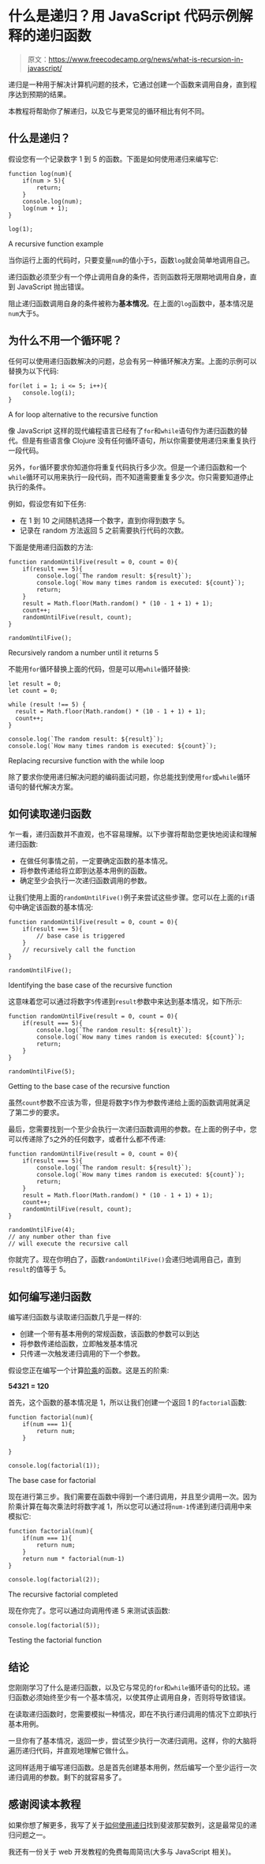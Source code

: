 # 什么是递归？用 JavaScript 代码示例解释的递归函数

> 原文：<https://www.freecodecamp.org/news/what-is-recursion-in-javascript/>

递归是一种用于解决计算机问题的技术，它通过创建一个函数来调用自身，直到程序达到预期的结果。

本教程将帮助你了解递归，以及它与更常见的循环相比有何不同。

## 什么是递归？

假设您有一个记录数字 1 到 5 的函数。下面是如何使用递归来编写它:

```
function log(num){
    if(num > 5){
        return;
    }
    console.log(num);
    log(num + 1);
}

log(1);
```

A recursive function example

当你运行上面的代码时，只要变量`num`的值小于`5`，函数`log`就会简单地调用自己。

递归函数必须至少有一个停止调用自身的条件，否则函数将无限期地调用自身，直到 JavaScript 抛出错误。

阻止递归函数调用自身的条件被称为**基本情况**。在上面的`log`函数中，基本情况是`num`大于`5`。

## 为什么不用一个循环呢？

任何可以使用递归函数解决的问题，总会有另一种循环解决方案。上面的示例可以替换为以下代码:

```
for(let i = 1; i <= 5; i++){
    console.log(i);
}
```

A for loop alternative to the recursive function

像 JavaScript 这样的现代编程语言已经有了`for`和`while`语句作为递归函数的替代。但是有些语言像 Clojure 没有任何循环语句，所以你需要使用递归来重复执行一段代码。

另外，`for`循环要求你知道你将重复代码执行多少次。但是一个递归函数和一个`while`循环可以用来执行一段代码，而不知道需要重复多少次。你只需要知道停止执行的条件。

例如，假设您有如下任务:

*   在 1 到 10 之间随机选择一个数字，直到你得到数字 5。
*   记录在 random 方法返回 5 之前需要执行代码的次数。

下面是使用递归函数的方法:

```
function randomUntilFive(result = 0, count = 0){
    if(result === 5){
        console.log(`The random result: ${result}`);
        console.log(`How many times random is executed: ${count}`);
        return;
    }
    result = Math.floor(Math.random() * (10 - 1 + 1) + 1);
    count++;
    randomUntilFive(result, count);
}

randomUntilFive();
```

Recursively random a number until it returns 5

不能用`for`循环替换上面的代码，但是可以用`while`循环替换:

```
let result = 0;
let count = 0;

while (result !== 5) {
  result = Math.floor(Math.random() * (10 - 1 + 1) + 1);
  count++;
}

console.log(`The random result: ${result}`);
console.log(`How many times random is executed: ${count}`);
```

Replacing recursive function with the while loop

除了要求你使用递归解决问题的编码面试问题，你总能找到使用`for`或`while`循环语句的替代解决方案。

## 如何读取递归函数

乍一看，递归函数并不直观，也不容易理解。以下步骤将帮助您更快地阅读和理解递归函数:

*   在做任何事情之前，一定要确定函数的基本情况。
*   将参数传递给将立即到达基本用例的函数。
*   确定至少会执行一次递归函数调用的参数。

让我们使用上面的`randomUntilFive()`例子来尝试这些步骤。您可以在上面的`if`语句中确定该函数的基本情况:

```
function randomUntilFive(result = 0, count = 0){
    if(result === 5){
        // base case is triggered
    }
    // recursively call the function
}

randomUntilFive();
```

Identifying the base case of the recursive function

这意味着您可以通过将数字`5`传递到`result`参数中来达到基本情况，如下所示:

```
function randomUntilFive(result = 0, count = 0){
    if(result === 5){
        console.log(`The random result: ${result}`);
        console.log(`How many times random is executed: ${count}`);
        return;
    }
}

randomUntilFive(5);
```

Getting to the base case of the recursive function

虽然`count`参数不应该为零，但是将数字`5`作为参数传递给上面的函数调用就满足了第二步的要求。

最后，您需要找到一个至少会执行一次递归函数调用的参数。在上面的例子中，您可以传递除了`5`之外的任何数字，或者什么都不传递:

```
function randomUntilFive(result = 0, count = 0){
    if(result === 5){
        console.log(`The random result: ${result}`);
        console.log(`How many times random is executed: ${count}`);
        return;
    }
    result = Math.floor(Math.random() * (10 - 1 + 1) + 1);
    count++;
    randomUntilFive(result, count);
}

randomUntilFive(4); 
// any number other than five 
// will execute the recursive call
```

你就完了。现在你明白了，函数`randomUntilFive()`会递归地调用自己，直到`result`的值等于 5。

## 如何编写递归函数

编写递归函数与读取递归函数几乎是一样的:

*   创建一个带有基本用例的常规函数，该函数的参数可以到达
*   将参数传递给函数，立即触发基本情况
*   只传递一次触发递归调用的下一个参数。

假设您正在编写一个计算[阶乘](https://en.wikipedia.org/wiki/Factorial)的函数。这是五的阶乘:

**5*4*3*2*1 = 120**

首先，这个函数的基本情况是 1，所以让我们创建一个返回 1 的`factorial`函数:

```
function factorial(num){
    if(num === 1){
        return num;
    }

}

console.log(factorial(1));
```

The base case for factorial

现在进行第三步。我们需要在函数中得到一个递归调用，并且至少调用一次。因为阶乘计算在每次乘法时将数字减 1，所以您可以通过将`num-1`传递到递归调用中来模拟它:

```
function factorial(num){
    if(num === 1){
        return num;
    }
    return num * factorial(num-1) 
}

console.log(factorial(2));
```

The recursive factorial completed

现在你完了。您可以通过向调用传递 5 来测试该函数:

```
console.log(factorial(5));
```

Testing the factorial function

## 结论

您刚刚学习了什么是递归函数，以及它与常见的`for`和`while`循环语句的比较。递归函数必须始终至少有一个基本情况，以使其停止调用自身，否则将导致错误。

在读取递归函数时，您需要模拟一种情况，即在不执行递归调用的情况下立即执行基本用例。

一旦你有了基本情况，返回一步，尝试至少执行一次递归调用。这样，你的大脑将遍历递归代码，并直观地理解它做什么。

这同样适用于编写递归函数。总是首先创建基本用例，然后编写一个至少运行一次递归调用的参数。剩下的就容易多了。

## 感谢阅读本教程

如果你想了解更多，我写了关于[如何使用递归](https://sebhastian.com/fibonacci-recursion-javascript/)找到斐波那契数列，这是最常见的递归问题之一。

我还有一份关于 web 开发教程的免费每周简讯(大多与 JavaScript 相关)。